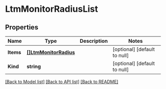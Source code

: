 # LtmMonitorRadiusList

## Properties
Name | Type | Description | Notes
------------ | ------------- | ------------- | -------------
**Items** | [**[]LtmMonitorRadius**](ltm_monitor_radius.md) |  | [optional] [default to null]
**Kind** | **string** |  | [optional] [default to null]

[[Back to Model list]](../README.md#documentation-for-models) [[Back to API list]](../README.md#documentation-for-api-endpoints) [[Back to README]](../README.md)


